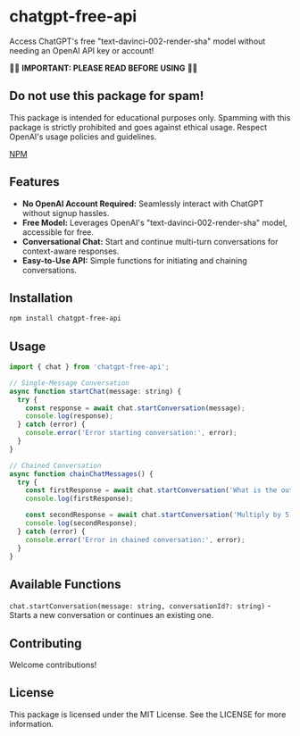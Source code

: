 # chatgpt-free-api

Access ChatGPT's free "text-davinci-002-render-sha" model without needing an OpenAI API key or account!

🚨🚫 **IMPORTANT: PLEASE READ BEFORE USING** 🚫🚨

## **Do not use this package for spam!**

This package is intended for educational purposes only. Spamming with this package is strictly prohibited and goes against ethical usage. Respect OpenAI's usage policies and guidelines.

[NPM](https://www.npmjs.com/package/chatgpt-free-api)

## Features

- **No OpenAI Account Required:** Seamlessly interact with ChatGPT without signup hassles.
- **Free Model:** Leverages OpenAI's "text-davinci-002-render-sha" model, accessible for free.
- **Conversational Chat:** Start and continue multi-turn conversations for context-aware responses.
- **Easy-to-Use API:** Simple functions for initiating and chaining conversations.

## Installation

```bash
npm install chatgpt-free-api
```

## Usage

```js
import { chat } from 'chatgpt-free-api';

// Single-Message Conversation
async function startChat(message: string) {
  try {
    const response = await chat.startConversation(message);
    console.log(response);
  } catch (error) {
    console.error('Error starting conversation:', error);
  }
}

// Chained Conversation
async function chainChatMessages() {
  try {
    const firstResponse = await chat.startConversation('What is the output of 10 + 20?');
    console.log(firstResponse);

    const secondResponse = await chat.startConversation('Multiply by 5', firstResponse.conversation_id);
    console.log(secondResponse);
  } catch (error) {
    console.error('Error in chained conversation:', error);
  }
}
```

## Available Functions

`chat.startConversation(message: string, conversationId?: string)` - Starts a new conversation or continues an existing one.

## Contributing

Welcome contributions!

## License

This package is licensed under the MIT License. See the LICENSE for more information.
